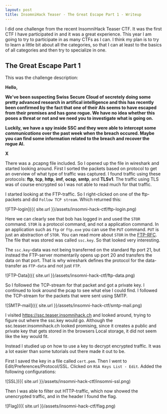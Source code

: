 ```yaml
---
layout: post
title: InsomniHack Teaser - The Great Escape Part 1 - Writeup
---
```


I did one challenge from the recent InsomniHack Teaser CTF. It was the first CTF I have participated in and it was a great experience. This year I am going to try to participate in as many CTFs as I can. I think my plan is to try to learn a little bit about all the categories, so that I can at least to the basics of all categories and then try to specialize in one. 

## The Great Escape Part 1

This was the challenge description:

**Hello,**

**We've been suspecting Swiss Secure Cloud of secretely doing some pretty advanced research in artifical intelligence and this has recently been confirmed by the fact that one of their AIs seems to have escaped from their premises and has gone rogue. We have no idea whether this poses a threat or not and we need you to investigate what is going on.**

**Luckily, we have a spy inside SSC and they were able to intercept some *communications* over the past week when the breach occured. Maybe you can find some information related to the breach and recover the rogue AI.**

**X**

There was a .pcapng file included. So I opened up the file in wireshark and started looking around. First I sorted the packets based on protocol to get an overview of what type of traffic was captured. I found traffic using these protocols: **ftp**, **tcp**, **http**, **imf**, **ocsp**, **smtp**, and **TLSv1**. The traffic using TLS was of course encrypted so I was not able to read much for that traffic.

I started looking at the FTP-traffic. So I right-clicked on one of the ftp-packets and did `Follow TCP stream`. Which returned this:

![FTP-login]({{ site.url }}/assets/insomni-hack-ctf/ftp-login.png)

Here we can clearly see that bob has logged in and used the `STOR` command. `STOR` is a protocol command, and not a application command. In an application such as `ftp` or `ftp.exe` you can use the `PUT` command. `PUT` is just an abstraction of `STOR`. You can read more about `STOR` in the [FTP-RFC](https://tools.ietf.org/html/rfc959). The file that was stored was called `ssc.key`. So that looked very interesting. 

The `ssc.key`-data was not being transferred on the standard ftp port 21, but instead the FTP-server momentarily opens up port 20 and transfers the data on that port. That is why wireshark defines the protocol for the data-transfer as `FTP-data` and not just `FTP`. 

![FTP-Data]({{ site.url }}/assets/insomni-hack-ctf/ftp-data.png)

So I followed the TCP-stream for that packet and got a private key. I continued to look around the pcap to see what else I could find. I followed the TCP-stream for the packets that were sent using SMTP. 

![SMTP-mail]({{ site.url }}/assets/insomni-hack-ctf/smtp-mail.png)
 
I visited https://ssc.teaser.insomnihack.ch and looked around, trying to figure out where the ssc.key would go. Although the ssc.teaser.insomnihack.ch looked promising, since it creates a public and private key that gets stored in the browsers Local storage, it did not seem like the key would fit.

Instead I studied up on how to use a key to decrypt encrypted traffic. It was a lot easier than some tutorials out there made it out to be.

First I saved the key in a file called `cert.pem`. Then I went to Edit/Preferences/Protocol/SSL. Clicked on `RSA Keys List - Edit`. Added the following configurations:

![SSL]({{ site.url }}/assets/insomni-hack-ctf/insomni-ssl.png)

Then I was able to filter out HTTP-traffic, which now showed the unencrypted traffic, and in the header I found the flag.


![Flag]({{ site.url }}/assets/insomni-hack-ctf/flag.png)


